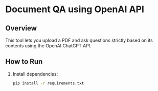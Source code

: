 # Document QA using OpenAI API

## Overview
This tool lets you upload a PDF and ask questions strictly based on its contents using the OpenAI ChatGPT API.

## How to Run
1. Install dependencies:
   ```bash
   pip install -r requirements.txt
